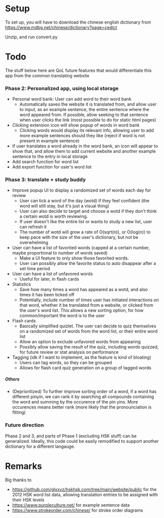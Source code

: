 # Setup
To set up, you will have to download the chinese english dictionary from https://www.mdbg.net/chinese/dictionary?page=cedict

Unzip, and run convert.py

# Todo

The stuff below here are QoL future features that would differentiate this app from the common translating website
### Phase 2: Personalized app, using local storage
- Personal word bank: User can add word to their word bank
    - Automatically saves the website it is translated from, and allow user to input, as an example sentence, the entire sentence where the word appeared from. If possible, allow seeking to that sentence when user clicks the link (most possible to do for static html pages)
- Clicking extension icon will show popup of words in word bank
    - Clicking words would display its relevant info, allowing user to add more example sentences should they like (reject if word is not present in example sentence)
- If user translates a word already in the word bank, an icon will appear to show that, and allow them to add current website and another example sentence to the entry in local storage
- Add search function for word list
- Add export function for user's word list

### Phase 3: translate + study buddy
- Improve popup UI to display a randomized set of words each day for review
    - User can tick a word of the day (wotd) if they feel confident (the word will still stay, but it's just a visual thing)
    - User can also decide to target and choose a wotd if they don't think a certain wotd is worth reviewing. 
    -  If user doesn't like the entire list or wants to study a new list, user can refresh it
    - The number of wotd will grow a rate of O(sqrt(n)), or O(log(n)) to keep pace with the size of the user's dictionary, but not be overwhelming
- User can have a list of favorited words (capped at a certain number, maybe proportional to number of words saved)
    - Make a UI feature to only show those favorited words.
    - User can possibly allow the favorite status to auto disappear after a set time period
- User can have a list of unfavored words
    - Useful for later, in flash cards 
- Statistics
    - Save how many times a word has appeared as a wotd, and also times it has been ticked off
    - Potentially, include number of times user has initiated interactions on that word, whether it be translated from a website, or clicked from the user's word list. This allows a new sorting option, for how common/important the word is to the user
- Flash cards
    - Basically simplified quizlet. The user can decide to quiz themselves on a randomized set of words from the word list, or their entire word list
    - Allow an option to exclude unfavored words from appearing
    - Possibly allow saving the result of the quiz, including words quizzed, for future review or stat analysis on performance
- Tagging (idk if I want to implement, as the feature is kind of bloating)
    - Users can tag words, so they can be grouped
    - Allows for flash card quiz generation on a group of tagged words
##### Others
- (Deprioritized) To further improve sorting order of a word, if a word has different pinyin, we can rank it by searching all compounds containing the word and summing by the occurence of the pin yins. More occurences means better rank (more likely that the pronounciation is fitting)

### Future direction
Phase 2 and 3, and parts of Phase 1 (excluding HSK stuff) can be generalized. Ideally, this code could be easily remodified to support another dictionary for a different langauge.

# Remarks
Big thanks to 
- https://github.com/glxxyz/hskhsk.com/tree/main/website/public for the 2012 HSK word list data, allowing translation entries to be assigned with their HSK levels
- https://www.purpleculture.net/ for example sentence data
- https://www.strokeorder.com/chinese/ for stroke order diagrams

